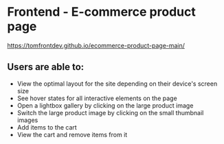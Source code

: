 # Frontend - E-commerce product page

https://tomfrontdev.github.io/ecommerce-product-page-main/

## Users are able to: 

- View the optimal layout for the site depending on their device's screen size
- See hover states for all interactive elements on the page
- Open a lightbox gallery by clicking on the large product image
- Switch the large product image by clicking on the small thumbnail images
- Add items to the cart
- View the cart and remove items from it


